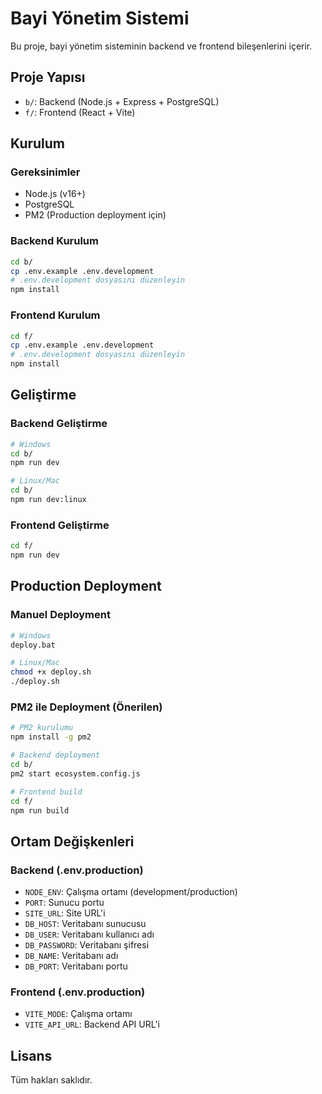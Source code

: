 # Bayi Yönetim Sistemi

Bu proje, bayi yönetim sisteminin backend ve frontend bileşenlerini içerir.

## Proje Yapısı

- `b/`: Backend (Node.js + Express + PostgreSQL)
- `f/`: Frontend (React + Vite)

## Kurulum

### Gereksinimler

- Node.js (v16+)
- PostgreSQL
- PM2 (Production deployment için)

### Backend Kurulum

```bash
cd b/
cp .env.example .env.development
# .env.development dosyasını düzenleyin
npm install
```

### Frontend Kurulum

```bash
cd f/
cp .env.example .env.development
# .env.development dosyasını düzenleyin
npm install
```

## Geliştirme

### Backend Geliştirme

```bash
# Windows
cd b/
npm run dev

# Linux/Mac
cd b/
npm run dev:linux
```

### Frontend Geliştirme

```bash
cd f/
npm run dev
```

## Production Deployment

### Manuel Deployment

```bash
# Windows
deploy.bat

# Linux/Mac
chmod +x deploy.sh
./deploy.sh
```

### PM2 ile Deployment (Önerilen)

```bash
# PM2 kurulumu
npm install -g pm2

# Backend deployment
cd b/
pm2 start ecosystem.config.js

# Frontend build
cd f/
npm run build
```

## Ortam Değişkenleri

### Backend (.env.production)

- `NODE_ENV`: Çalışma ortamı (development/production)
- `PORT`: Sunucu portu
- `SITE_URL`: Site URL'i
- `DB_HOST`: Veritabanı sunucusu
- `DB_USER`: Veritabanı kullanıcı adı
- `DB_PASSWORD`: Veritabanı şifresi
- `DB_NAME`: Veritabanı adı
- `DB_PORT`: Veritabanı portu

### Frontend (.env.production)

- `VITE_MODE`: Çalışma ortamı
- `VITE_API_URL`: Backend API URL'i

## Lisans

Tüm hakları saklıdır.
